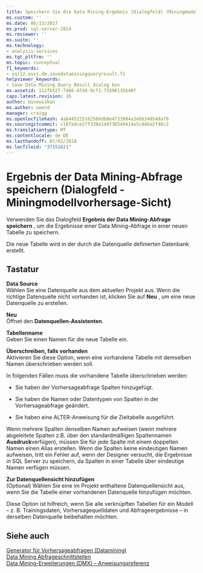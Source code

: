 ```yaml
---
title: Speichern Sie die Data Mining-Ergebnis (Dialogfeld) (Miningmodell-Vorhersageansicht) | Microsoft-Dokumentation
ms.custom: ''
ms.date: 06/13/2017
ms.prod: sql-server-2014
ms.reviewer: ''
ms.suite: ''
ms.technology:
- analysis-services
ms.tgt_pltfrm: ''
ms.topic: conceptual
f1_keywords:
- sql12.asvs.dm.savedataminingqueryresult.f1
helpviewer_keywords:
- Save Data Mining Query Result dialog box
ms.assetid: 112fb527-7466-4fd4-9cf1-75596135648f
caps.latest.revision: 16
author: minewiskan
ms.author: owend
manager: craigg
ms.openlocfilehash: 4ab445225182566db8e4733904a3e66340549a70
ms.sourcegitcommit: c18fadce27f330e1d4f36549414e5c84ba2f46c2
ms.translationtype: MT
ms.contentlocale: de-DE
ms.lasthandoff: 07/02/2018
ms.locfileid: "37151621"
---
```

# <a name="save-data-mining-query-result-dialog-box-mining-model-prediction-view"></a>Ergebnis der Data Mining-Abfrage speichern (Dialogfeld - Miningmodellvorhersage-Sicht)
  Verwenden Sie das Dialogfeld **Ergebnis der Data Mining-Abfrage speichern** , um die Ergebnisse einer Data Mining-Abfrage in einer neuen Tabelle zu speichern.  
  
 Die neue Tabelle wird in der durch die Datenquelle definierten Datenbank erstellt.  
  
## <a name="options"></a>Tastatur  
 **Data Source**  
 Wählen Sie eine Datenquelle aus dem aktuellen Projekt aus. Wenn die richtige Datenquelle nicht vorhanden ist, klicken Sie auf **Neu** , um eine neue Datenquelle zu erstellen.  
  
 **Neu**  
 Öffnet den **Datenquellen-Assistenten**.  
  
 **Tabellenname**  
 Geben Sie einen Namen für die neue Tabelle ein.  
  
 **Überschreiben, falls vorhanden**  
 Aktivieren Sie diese Option, wenn eine vorhandene Tabelle mit demselben Namen überschrieben werden soll.  
  
 In folgenden Fällen muss die vorhandene Tabelle überschrieben werden:  
  
-   Sie haben der Vorhersageabfrage Spalten hinzugefügt.  
  
-   Sie haben die Namen oder Datentypen von Spalten in der Vorhersageabfrage geändert.  
  
-   Sie haben eine ALTER-Anweisung für die Zieltabelle ausgeführt.  
  
 Wenn mehrere Spalten denselben Namen aufweisen (wenn mehrere abgeleitete Spalten z.B. über den standardmäßigen Spaltennamen **Ausdruck**verfügen), müssen Sie für jede Spalte mit einem doppelten Namen einen Alias erstellen. Wenn die Spalten keine eindeutigen Namen aufweisen, tritt ein Fehler auf, wenn der Designer versucht, die Ergebnisse in SQL Server zu speichern, da Spalten in einer Tabelle über eindeutige Namen verfügen müssen.  
  
 **Zur Datenquellensicht hinzufügen**  
 (Optional) Wählen Sie eine im Projekt enthaltene Datenquellensicht aus, wenn Sie die Tabelle einer vorhandenen Datenquelle hinzufügen möchten.  
  
 Diese Option ist hilfreich, wenn Sie alle verknüpften Tabellen für ein Modell – z. B. Trainingsdaten, Vorhersagequelldaten und Abfrageergebnisse – in derselben Datenquelle beibehalten möchten.  
  
## <a name="see-also"></a>Siehe auch  
 [Generator für Vorhersageabfragen &#40;Datamining&#41;](prediction-query-builder-data-mining.md)   
 [Data Mining Abfrageschnittstellen](data-mining/data-mining-query-tools.md)   
 [Data Mining-Erweiterungen &#40;DMX&#41; – Anweisungsreferenz](/sql/dmx/data-mining-extensions-dmx-statements)  
  
  
